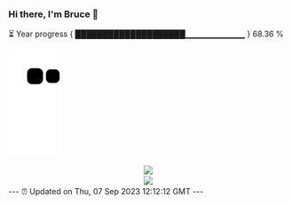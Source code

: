 ### Hi there, I'm Bruce 👋
⏳ Year progress { ████████████████████▁▁▁▁▁▁▁▁▁▁ } 68.36 %

![](https://raw.githubusercontent.com/Swiftie13st/Swiftie13st/main/assets/github-contribution-grid-snake.svg)


<div align="center"> <img src="https://metrics.lecoq.io/Swiftie13st?template=classic&config.timezone=Asia%2FShanghai"> </div>

<div align="center"> <img src="https://github-readme-streak-stats.herokuapp.com/?user=Swiftie13st" /> </div>
---
⏰ Updated on Thu, 07 Sep 2023 12:12:12 GMT
---

